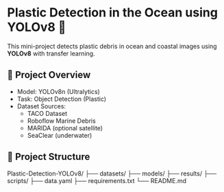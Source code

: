 # Plastic Detection in the Ocean using YOLOv8 🌊

This mini-project detects plastic debris in ocean and coastal images using **YOLOv8** with transfer learning.

## 🚀 Project Overview
- Model: YOLOv8n (Ultralytics)
- Task: Object Detection (Plastic)
- Dataset Sources:
  - TACO Dataset
  - Roboflow Marine Debris
  - MARIDA (optional satellite)
  - SeaClear (underwater)

## 📁 Project Structure
Plastic-Detection-YOLOv8/
├── datasets/
├── models/
├── results/
├── scripts/
├── data.yaml
├── requirements.txt
└── README.md
